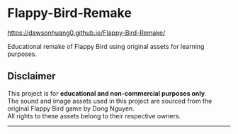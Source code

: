 # Flappy-Bird-Remake
https://dawsonhuang0.github.io/Flappy-Bird-Remake/

Educational remake of Flappy Bird using original assets for learning purposes.

## Disclaimer

This project is for **educational and non-commercial purposes only**.  
The sound and image assets used in this project are sourced from the original Flappy Bird game by Dong Nguyen.  
All rights to these assets belong to their respective owners.

---
